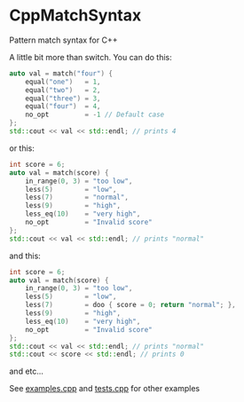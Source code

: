 # CppMatchSyntax
Pattern match syntax for C++

A little bit more than switch.
You can do this:
```c++
auto val = match("four") {
    equal("one")   = 1,
    equal("two")   = 2,
    equal("three") = 3,
    equal("four")  = 4,
    no_opt         = -1 // Default case
};
std::cout << val << std::endl; // prints 4
```

or this:
```c++
int score = 6;
auto val = match(score) {
    in_range(0, 3) = "too low",
    less(5)        = "low",
    less(7)        = "normal",
    less(9)        = "high",
    less_eq(10)    = "very high",
    no_opt         = "Invalid score"
};
std::cout << val << std::endl; // prints "normal"
```

and this:
```c++
int score = 6;
auto val = match(score) {
    in_range(0, 3) = "too low",
    less(5)        = "low",
    less(7)        = doo { score = 0; return "normal"; },
    less(9)        = "high",
    less_eq(10)    = "very high",
    no_opt         = "Invalid score"
};
std::cout << val << std::endl; // prints "normal"
std::cout << score << std::endl; // prints 0
```
and etc...

See [examples.cpp](https://github.com/ptrNine/CppMatchSyntax/blob/master/examples.cpp) and
[tests.cpp](https://github.com/ptrNine/CppMatchSyntax/blob/master/tests.cpp)
for other examples
